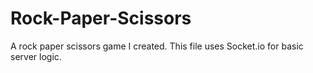 # Rock-Paper-Scissors
A rock paper scissors game I created. This file uses Socket.io for basic server logic.
